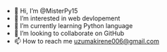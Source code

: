- 👋 Hi, I’m @MisterPy15
- 👀 I’m interested in web devlopement
- 🌱 I’m currently learning Python language
- 💞️ I’m looking to collaborate on GitHub
- 📫 How to reach me uzumakirene006@gmail.com

<!---
MisterPy15/MisterPy15 is a ✨ special ✨ repository because its `README.md` (this file) appears on your GitHub profile.
You can click the Preview link to take a look at your changes.
--->
